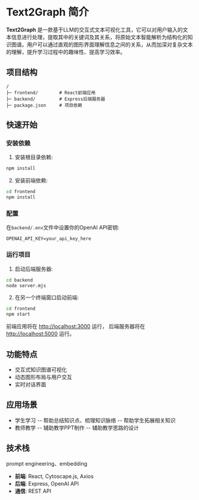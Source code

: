 # Text2Graph 简介

**Text2Graph** 是一款基于LLM的交互式文本可视化工具，它可以对用户输入的文本信息进行处理，提取其中的关键词及其关系，将原始文本智能解析为结构化的知识图谱。用户可以通过直观的图形界面理解信息之间的关系，从而加深对复杂文本的理解，提升学习过程中的趣味性、提高学习效率。

## 项目结构

```
/
├─ frontend/        # React前端应用
├─ backend/         # Express后端服务器
├─ package.json     # 项目依赖
```

## 快速开始

### 安装依赖

1. 安装根目录依赖:
```bash
npm install
```

2. 安装前端依赖:
```bash
cd frontend
npm install
```

### 配置

在`backend/.env`文件中设置你的OpenAI API密钥:
```
OPENAI_API_KEY=your_api_key_here
```

### 运行项目

1. 启动后端服务器:
```bash
cd backend
node server.mjs
```

2. 在另一个终端窗口启动前端:
```bash
cd frontend
npm start
```

前端应用将在 [http://localhost:3000](http://localhost:3000) 运行，
后端服务器将在 [http://localhost:5000](http://localhost:5000) 运行。

## 功能特点

- 交互式知识图谱可视化
- 动态图形布局与用户交互
- 实时对话界面

## 应用场景

- 学生学习
-- 帮助总结知识点、梳理知识脉络
-- 帮助学生拓展相关知识
- 教师教学
-- 辅助教学PPT制作
-- 辅助教学思路的设计

## 技术栈

prompt engineering、embedding
- **前端**: React, Cytoscape.js, Axios
- **后端**: Express, OpenAI API
- **通信**: REST API 